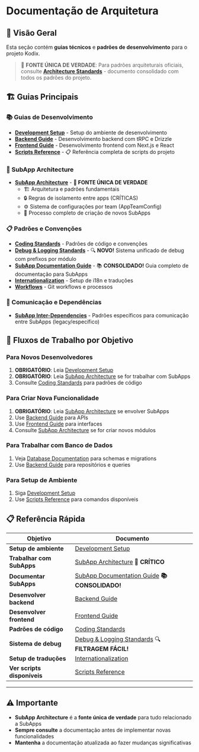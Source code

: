 # Documentação de Arquitetura

## 📖 Visão Geral

Esta seção contém **guias técnicos** e **padrões de desenvolvimento** para o projeto Kodix.

> 🎯 **FONTE ÚNICA DE VERDADE**: Para padrões arquiteturais oficiais, consulte **[Architecture Standards](./ARCHITECTURE_STANDARDS.md)** - documento consolidado com todos os padrões do projeto.

## 🏗️ Guias Principais

### **📚 Guias de Desenvolvimento**

- **[Development Setup](./development-setup.md)** - Setup do ambiente de desenvolvimento
- **[Backend Guide](./backend-guide.md)** - Desenvolvimento backend com tRPC e Drizzle
- **[Frontend Guide](./frontend-guide.md)** - Desenvolvimento frontend com Next.js e React
- **[Scripts Reference](./scripts-reference.md)** - 📋 Referência completa de scripts do projeto

### **🎯 SubApp Architecture**

- **[SubApp Architecture](./subapp-architecture.md)** - **🚨 FONTE ÚNICA DE VERDADE**
  - 🏗️ Arquitetura e padrões fundamentais
  - 🔒 Regras de isolamento entre apps (CRÍTICAS)
  - ⚙️ Sistema de configurações por team (AppTeamConfig)
  - 🚀 Processo completo de criação de novos SubApps

### **📋 Padrões e Convenções**

- **[Coding Standards](./coding-standards.md)** - Padrões de código e convenções
- **[Debug & Logging Standards](./debug-logging-standards.md)** - 🔍 **NOVO!** Sistema unificado de debug com prefixos por módulo
- **[SubApp Documentation Guide](./subapp-documentation-guide.md)** - 📚 **CONSOLIDADO!** Guia completo de documentação para SubApps
- **[Internationalization](./internationalization-i18n.md)** - Setup de i18n e traduções
- **[Workflows](./workflows.md)** - Git workflows e processos

### **🔗 Comunicação e Dependências**

- **[SubApp Inter-Dependencies](./subapp-inter-dependencies.md)** - Padrões específicos para comunicação entre SubApps (legacy/específico)

## 🚀 Fluxos de Trabalho por Objetivo

### **Para Novos Desenvolvedores**

1. **OBRIGATÓRIO**: Leia [Development Setup](./development-setup.md)
2. **OBRIGATÓRIO**: Leia [SubApp Architecture](./subapp-architecture.md) se for trabalhar com SubApps
3. Consulte [Coding Standards](./coding-standards.md) para padrões de código

### **Para Criar Nova Funcionalidade**

1. **OBRIGATÓRIO**: Leia [SubApp Architecture](./subapp-architecture.md) se envolver SubApps
2. Use [Backend Guide](./backend-guide.md) para APIs
3. Use [Frontend Guide](./frontend-guide.md) para interfaces
4. Consulte [SubApp Architecture](./subapp-architecture.md) se for criar novos módulos

### **Para Trabalhar com Banco de Dados**

1. Veja [Database Documentation](../database/) para schemas e migrations
2. Use [Backend Guide](./backend-guide.md) para repositórios e queries

### **Para Setup de Ambiente**

1. Siga [Development Setup](./development-setup.md)
2. Use [Scripts Reference](./scripts-reference.md) para comandos disponíveis

## 📋 Referência Rápida

| Objetivo                    | Documento                                                                         |
| --------------------------- | --------------------------------------------------------------------------------- |
| **Setup de ambiente**       | [Development Setup](./development-setup.md)                                       |
| **Trabalhar com SubApps**   | [SubApp Architecture](./subapp-architecture.md) **🚨 CRÍTICO**                    |
| **Documentar SubApps**      | [SubApp Documentation Guide](./subapp-documentation-guide.md) **📚 CONSOLIDADO!** |
| **Desenvolver backend**     | [Backend Guide](./backend-guide.md)                                               |
| **Desenvolver frontend**    | [Frontend Guide](./frontend-guide.md)                                             |
| **Padrões de código**       | [Coding Standards](./coding-standards.md)                                         |
| **Sistema de debug**        | [Debug & Logging Standards](./debug-logging-standards.md) 🔍 **FILTRAGEM FÁCIL!** |
| **Setup de traduções**      | [Internationalization](./internationalization-i18n.md)                            |
| **Ver scripts disponíveis** | [Scripts Reference](./scripts-reference.md)                                       |

---

## ⚠️ **Importante**

- **SubApp Architecture** é a **fonte única de verdade** para tudo relacionado a SubApps
- **Sempre consulte** a documentação antes de implementar novas funcionalidades
- **Mantenha** a documentação atualizada ao fazer mudanças significativas
